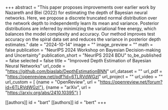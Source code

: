 +++
abstract = "This paper proposes improvements over earlier work by Nazareth and Blei (2022) for estimating the depth of Bayesian neural networks. Here, we propose a discrete truncated normal distribution over the network depth to independently learn its mean and variance. Posterior distributions are inferred by minimizing the variational free energy, which balances the model complexity and accuracy. Our method improves test accuracy on the spiral data set and reduces the variance in posterior depth estimates."
date = "2024-10-14"
image = ""
image_preview = ""
math = false
publication = "NeurIPS 2024 Workshop on Bayesian Decision-making and Uncertainty"
publication_short = "NeurIPS 2024 BDU"
to_be_published = false
selected = false
title = "Improved Depth Estimation of Bayesian Neural Networks"
url_code = "https://github.com/biaslab/DepthEstimationBNN"
url_dataset = ""
url_pdf = "https://openreview.net/pdf?id=6TLRVdWGzI"
url_project = ""
url_video = ""
url_custom = [
    {name = "OpenReview", url = "https://openreview.net/forum?id=6TLRVdWGzI"},
    {name = "arXiv", url = "https://arxiv.org/abs/2410.10395"}
]

[[authors]]
    id = "bart"
[[authors]]
    id = "bert"
+++
